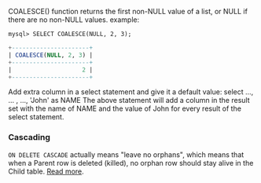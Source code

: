 COALESCE() function returns the first non-NULL value of a list, or NULL if there are no non-NULL values.
example: 

`mysql> SELECT COALESCE(NULL, 2, 3);`

```sql
+----------------------+
| COALESCE(NULL, 2, 3) |
+----------------------+
|                    2 |
+----------------------+
```

Add extra column in a select statement and give it a default value: select ..., ... , ..., 'John' as NAME
The above statement will add a column in the result set with the name of NAME and the value of John for every result of the select statement.

### Cascading
`ON DELETE CASCADE` actually means "leave no orphans", which means that when a Parent row is deleted (killed), no orphan row should stay alive in the Child table. [Read more](https://dba.stackexchange.com/a/44962).

